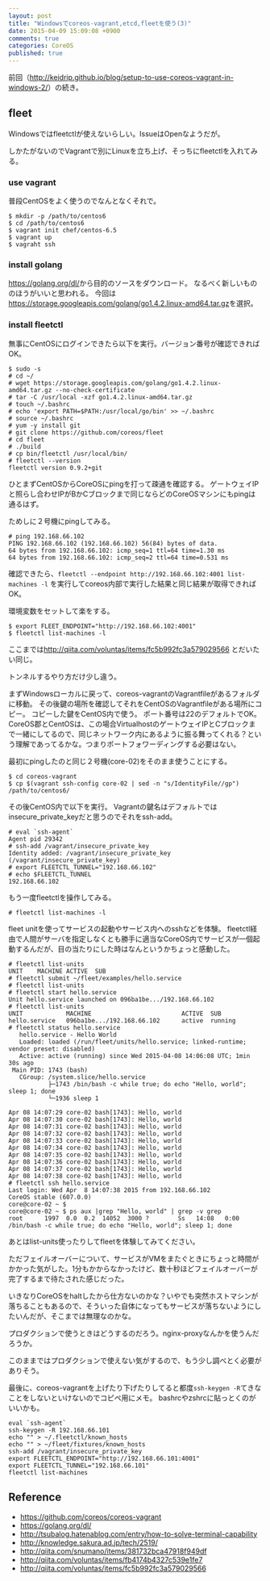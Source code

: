 ```yaml
---
layout: post
title: "Windowsでcoreos-vagrant,etcd,fleetを使う(3)"
date: 2015-04-09 15:09:08 +0900 
comments: true
categories: CoreOS
published: true
---
```




前回（<http://keidrip.github.io/blog/setup-to-use-coreos-vagrant-in-windows-2/>）の続き。

## fleet

Windowsではfleetctlが使えないらしい。IssueはOpenなようだが。

しかたがないのでVagrantで別にLinuxを立ち上げ、そっちにfleetctlを入れてみる。

### use vagrant

普段CentOSをよく使うのでなんとなくそれで。

```
$ mkdir -p /path/to/centos6
$ cd /path/to/centos6
$ vagrant init chef/centos-6.5
$ vagrant up
$ vagraht ssh
```

### install golang

<https://golang.org/dl/>から目的のソースをダウンロード。
なるべく新しいもののほうがいいと思われる。
今回は<https://storage.googleapis.com/golang/go1.4.2.linux-amd64.tar.gz>を選択。


### install fleetctl

無事にCentOSにログインできたら以下を実行。バージョン番号が確認できればOK。

```
$ sudo -s
# cd ~/
# wget https://storage.googleapis.com/golang/go1.4.2.linux-amd64.tar.gz --no-check-certificate
# tar -C /usr/local -xzf go1.4.2.linux-amd64.tar.gz
# touch ~/.bashrc
# echo 'export PATH=$PATH:/usr/local/go/bin' >> ~/.bashrc
# source ~/.bashrc
# yum -y install git
# git clone https://github.com/coreos/fleet
# cd fleet
# ./build
# cp bin/fleetctl /usr/local/bin/
# fleetctl --version
fleetctl version 0.9.2+git
```

ひとまずCentOSからCoreOSにpingを打って疎通を確認する。
ゲートウェイIPと照らし合わせIPがBかCブロックまで同じならどのCoreOSマシンにもpingは通るはず。

ためしに２号機にpingしてみる。

```
# ping 192.168.66.102
PING 192.168.66.102 (192.168.66.102) 56(84) bytes of data.
64 bytes from 192.168.66.102: icmp_seq=1 ttl=64 time=1.30 ms
64 bytes from 192.168.66.102: icmp_seq=2 ttl=64 time=0.531 ms
```

確認できたら、`fleetctl --endpoint http://192.168.66.102:4001 list-machines -l` を実行してcoreos内部で実行した結果と同じ結果が取得できればOK。

環境変数をセットして楽をする。

```
$ export FLEET_ENDPOINT="http://192.168.66.102:4001"
$ fleetctl list-machines -l
```

ここまでは<http://qiita.com/voluntas/items/fc5b992fc3a579029566> とだいたい同じ。

トンネルするやり方だけ少し違う。

まずWindowsローカルに戻って、coreos-vagrantのVagrantfileがあるフォルダに移動。
その後鍵の場所を確認してそれをCentOSのVagrantfileがある場所にコピー。
コピーした鍵をCentOS内で使う。
ポート番号は22のデフォルトでOK。
CoreOS郡とCentOSは、この場合VirtualhostのゲートウェイIPとCブロックまで一緒にしてるので、同じネットワーク内にあるように振る舞ってくれる？という理解であってるかな。つまりポートフォワーディングする必要はない。

最初にpingしたのと同じ２号機(core-02)をそのまま使うことにする。

```
$ cd coreos-vagrant
$ cp $(vagrant ssh-config core-02 | sed -n "s/IdentityFile//gp") /path/to/centos6/
```

その後CentOS内で以下を実行。
Vagrantの鍵名はデフォルトではinsecure_private_keyだと思うのでそれをssh-add。

```
# eval `ssh-agent`
Agent pid 29342
# ssh-add /vagrant/insecure_private_key
Identity added: /vagrant/insecure_private_key (/vagrant/insecure_private_key)
# export FLEETCTL_TUNNEL="192.168.66.102"
# echo $FLEETCTL_TUNNEL
192.168.66.102
```

もう一度fleetctlを操作してみる。

```
# fleetctl list-machines -l
```

fleet unitを使ってサービスの起動やサービス内へのsshなどを体験。
fleetctl経由で人間がサーバを指定しなくとも勝手に適当なCoreOS内でサービスが一個起動するんだが、目の当たりにした時はなんというかちょっと感動した。

```
# fleetctl list-units
UNIT    MACHINE ACTIVE  SUB
# fleetctl submit ~/fleet/examples/hello.service
# fleetctl list-units
# fleetctl start hello.service
Unit hello.service launched on 096ba1be.../192.168.66.102
# fleetctl list-units
UNIT            MACHINE                         ACTIVE  SUB
hello.service   096ba1be.../192.168.66.102      active  running
# fleetctl status hello.service
   hello.service - Hello World
   Loaded: loaded (/run/fleet/units/hello.service; linked-runtime; vendor preset: disabled)
   Active: active (running) since Wed 2015-04-08 14:06:08 UTC; 1min 30s ago
 Main PID: 1743 (bash)
   CGroup: /system.slice/hello.service
           ├─1743 /bin/bash -c while true; do echo "Hello, world"; sleep 1; done
           └─1936 sleep 1

Apr 08 14:07:29 core-02 bash[1743]: Hello, world
Apr 08 14:07:30 core-02 bash[1743]: Hello, world
Apr 08 14:07:31 core-02 bash[1743]: Hello, world
Apr 08 14:07:32 core-02 bash[1743]: Hello, world
Apr 08 14:07:33 core-02 bash[1743]: Hello, world
Apr 08 14:07:34 core-02 bash[1743]: Hello, world
Apr 08 14:07:35 core-02 bash[1743]: Hello, world
Apr 08 14:07:36 core-02 bash[1743]: Hello, world
Apr 08 14:07:37 core-02 bash[1743]: Hello, world
Apr 08 14:07:38 core-02 bash[1743]: Hello, world
# fleetctl ssh hello.service
Last login: Wed Apr  8 14:07:38 2015 from 192.168.66.102
CoreOS stable (607.0.0)
core@core-02 ~ $
core@core-02 ~ $ ps aux |grep "Hello, world" | grep -v grep
root      1997  0.0  0.2  14052  3000 ?        Ss   14:08   0:00 /bin/bash -c while true; do echo "Hello, world"; sleep 1; done
```

あとはlist-units使ったりしてfleetを体験してみてください。

ただフェイルオーバーについて、サービスがVMをまたぐときにちょっと時間がかかった気がした。1分もかからなかったけど、数十秒ほどフェイルオーバーが完了するまで待たされた感じだった。

いきなりCoreOSをhaltしたから仕方ないのかな？いやでも突然ホストマシンが落ちることもあるので、そういった自体になってもサービスが落ちないようにしたいんだが、そこまでは無理なのかな。

プロダクションで使うときはどうするのだろう。nginx-proxyなんかを使うんだろうか。

このままではプロダクションで使えない気がするので、もう少し調べとく必要がありそう。

最後に、coreos-vagrantを上げたり下げたりしてると都度`ssh-keygen -R`てきなことをしないといけないのでコピペ用にメモ。
bashrcやzshrcに貼っとくのがいいかも。

```
eval `ssh-agent`
ssh-keygen -R 192.168.66.101
echo "" > ~/.fleetctl/known_hosts
echo "" > ~/fleet/fixtures/known_hosts
ssh-add /vagrant/insecure_private_key
export FLEETCTL_ENDPOINT="http://192.168.66.101:4001"
export FLEETCTL_TUNNEL="192.168.66.101"
fleetctl list-machines
```

## Reference

- <https://github.com/coreos/coreos-vagrant>
- <https://golang.org/dl/>
- <http://tsubalog.hatenablog.com/entry/how-to-solve-terminal-capability>
- <http://knowledge.sakura.ad.jp/tech/2519/>
- <http://qiita.com/snumano/items/381732bca47918f949df>
- <http://qiita.com/voluntas/items/fb4174b4327c539e1fe7>
- <http://qiita.com/voluntas/items/fc5b992fc3a579029566>
